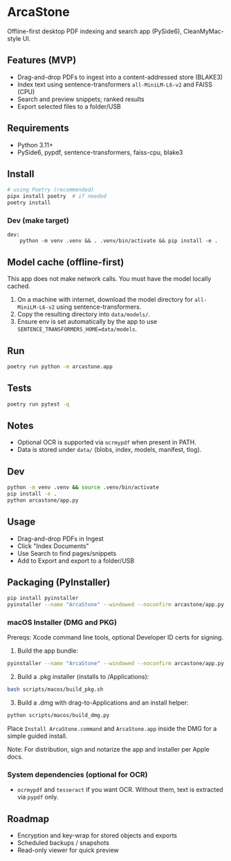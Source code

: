 # ArcaStone

Offline-first desktop PDF indexing and search app (PySide6), CleanMyMac-style UI.

## Features (MVP)
- Drag-and-drop PDFs to ingest into a content-addressed store (BLAKE3)
- Index text using sentence-transformers `all-MiniLM-L6-v2` and FAISS (CPU)
- Search and preview snippets; ranked results
- Export selected files to a folder/USB

## Requirements
- Python 3.11+
- PySide6, pypdf, sentence-transformers, faiss-cpu, blake3

## Install
```bash
# using Poetry (recommended)
pipx install poetry  # if needed
poetry install
```

### Dev (make target)
```make
dev:
	python -m venv .venv && . .venv/bin/activate && pip install -e .
```

## Model cache (offline-first)
This app does not make network calls. You must have the model locally cached.

1. On a machine with internet, download the model directory for `all-MiniLM-L6-v2` using sentence-transformers.
2. Copy the resulting directory into `data/models/`.
3. Ensure env is set automatically by the app to use `SENTENCE_TRANSFORMERS_HOME=data/models`.

## Run
```bash
poetry run python -m arcastone.app
```

## Tests
```bash
poetry run pytest -q
```

## Notes
- Optional OCR is supported via `ocrmypdf` when present in PATH.
- Data is stored under `data/` (blobs, index, models, manifest, tlog).

## Dev
```bash
python -m venv .venv && source .venv/bin/activate
pip install -e .
python arcastone/app.py
```

## Usage
- Drag-and-drop PDFs in Ingest
- Click "Index Documents"
- Use Search to find pages/snippets
- Add to Export and export to a folder/USB

## Packaging (PyInstaller)
```bash
pip install pyinstaller
pyinstaller --name "ArcaStone" --windowed --noconfirm arcastone/app.py
```

### macOS Installer (DMG and PKG)

Prereqs: Xcode command line tools, optional Developer ID certs for signing.

1. Build the app bundle:
```bash
pyinstaller --name "ArcaStone" --windowed --noconfirm arcastone/app.py
```

2. Build a .pkg installer (installs to /Applications):
```bash
bash scripts/macos/build_pkg.sh
```

3. Build a .dmg with drag-to-Applications and an install helper:
```bash
python scripts/macos/build_dmg.py
```
Place `Install ArcaStone.command` and `ArcaStone.app` inside the DMG for a simple guided install.

Note: For distribution, sign and notarize the app and installer per Apple docs.

### System dependencies (optional for OCR)
- `ocrmypdf` and `tesseract` if you want OCR. Without them, text is extracted via `pypdf` only.

## Roadmap
- Encryption and key-wrap for stored objects and exports
- Scheduled backups / snapshots
- Read-only viewer for quick preview
